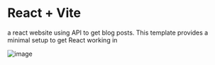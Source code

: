 # React + Vite

a react website using API to get blog posts.
This template provides a minimal setup to get React working in

![image](https://github.com/kylead10/kyle-blog/assets/101107354/9c5b4fb0-261a-4029-a630-4828b6e68326)
